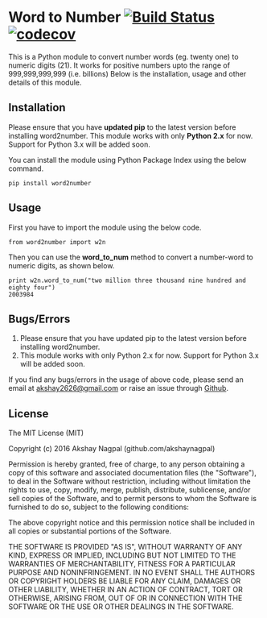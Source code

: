 # Word to Number [![Build Status](https://travis-ci.org/akshaynagpal/w2n.svg?branch=master)](https://travis-ci.org/akshaynagpal/w2n)  [![codecov](https://codecov.io/gh/akshaynagpal/w2n/branch/master/graph/badge.svg)](https://codecov.io/gh/akshaynagpal/w2n)

This is a Python module to convert number words (eg. twenty one) to numeric digits (21).
It works for positive numbers upto the range of 999,999,999,999 (i.e. billions)
Below is the installation, usage and other details of this module.

## Installation

Please ensure that you have **updated pip** to the latest version before installing word2number.
This module works with only **Python 2.x** for now. Support for Python 3.x will be added soon.

You can install the module using Python Package Index using the below command.

    pip install word2number

## Usage

First you have to import the module using the below code.

    from word2number import w2n

Then you can use the **word_to_num** method to convert a number-word to numeric digits, as shown below.

    print w2n.word_to_num("two million three thousand nine hundred and eighty four")
    2003984

## Bugs/Errors

1. Please ensure that you have updated pip to the latest version before installing word2number.
2. This module works with only Python 2.x for now. Support for Python 3.x will be added soon.

If you find any bugs/errors in the usage of above code, please send an email at akshay2626@gmail.com or raise an issue through [Github](http://github.com/akshaynagpal/w2n).


## License
The MIT License (MIT)

Copyright (c) 2016 Akshay Nagpal (github.com/akshaynagpal)

Permission is hereby granted, free of charge, to any person obtaining a copy
of this software and associated documentation files (the "Software"), to deal
in the Software without restriction, including without limitation the rights
to use, copy, modify, merge, publish, distribute, sublicense, and/or sell
copies of the Software, and to permit persons to whom the Software is
furnished to do so, subject to the following conditions:

The above copyright notice and this permission notice shall be included in all
copies or substantial portions of the Software.

THE SOFTWARE IS PROVIDED "AS IS", WITHOUT WARRANTY OF ANY KIND, EXPRESS OR
IMPLIED, INCLUDING BUT NOT LIMITED TO THE WARRANTIES OF MERCHANTABILITY,
FITNESS FOR A PARTICULAR PURPOSE AND NONINFRINGEMENT. IN NO EVENT SHALL THE
AUTHORS OR COPYRIGHT HOLDERS BE LIABLE FOR ANY CLAIM, DAMAGES OR OTHER
LIABILITY, WHETHER IN AN ACTION OF CONTRACT, TORT OR OTHERWISE, ARISING FROM,
OUT OF OR IN CONNECTION WITH THE SOFTWARE OR THE USE OR OTHER DEALINGS IN THE
SOFTWARE.